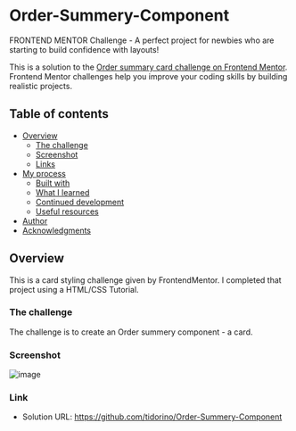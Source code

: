 # Order-Summery-Component
FRONTEND MENTOR Challenge - A perfect project for newbies who are starting to build confidence with layouts!

This is a solution to the [Order summary card challenge on Frontend Mentor](https://www.frontendmentor.io/challenges/order-summary-component-QlPmajDUj). Frontend Mentor challenges help you improve your coding skills by building realistic projects.

## Table of contents

- [Overview](#overview)
  - [The challenge](#the-challenge)
  - [Screenshot](#screenshot)
  - [Links](#links)
- [My process](#my-process)
  - [Built with](#built-with)
  - [What I learned](#what-i-learned)
  - [Continued development](#continued-development)
  - [Useful resources](#useful-resources)
- [Author](#author)
- [Acknowledgments](#acknowledgments)

## Overview
This is a card styling challenge given by FrontendMentor. I completed that project using a HTML/CSS Tutorial. 

### The challenge

The challenge is to create an Order summery component - a card.

### Screenshot

![image](https://user-images.githubusercontent.com/97727834/189529726-a244307b-d9fa-475d-947e-ae6e5e507910.png)


### Link

- Solution URL: https://github.com/tidorino/Order-Summery-Component
